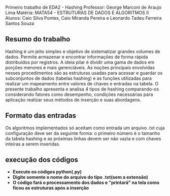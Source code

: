 Primeiro trabalho de EDA2 - Hashing
Professor: George Marconi de Araujo Lima
Matéria: MATA54 - ESTRUTURAS DE DADOS E ALGORITMOS II 
Alunos: Caio Silva Pontes, Caio Miranda Pereira e Leonardo Tadeu Ferreira Santos Souza

## Resumo do trabalho 

Hashing é um jeito simples e objetivo de sistematizar grandes volumes de dados. Permite armazenar e encontrar informações de forma rápida distribuídos por registros. A ideia pilar é dividir uma gama de dados em porções menores e mais gerenciáveis. As noções principais envolvidas nesses procedimentos são as estruturas usadas para acessar e guardar os subconjuntos de dados (tabelas hashing) e as funções utilizadas para realizar um mapeamento entre valores de chaves e entradas na tabela. O presente trabalho apresenta e analisa 4 tipos de hashing comparando-os considerando fatores como desempenho, condições necessárias para aplicação realizar seus métodos de inserção e suas abordagens.

## Formato das entradas

Os algoritmos implementados só aceitam como entrada um arquivo .txt cuja configuração deve ser da seguinte forma: o primeiro número é o tamanho da tabela hashing e as próximas linhas devem ser não vazia e com chaves inteiras a serem inseridas.



## execução dos códigos

* **Execute os códigos python(.py)**
* **Digite somente o nome do arquivo do tipo .txt(sem a extensão)**
* **O código fará o processamento dos dados e "printará" na tela como ficou as estruturas após a inserção**
